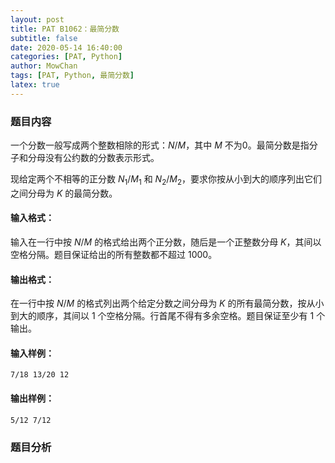 ```yaml
---
layout: post
title: PAT B1062：最简分数
subtitle: false
date: 2020-05-14 16:40:00
categories: [PAT, Python]
author: MowChan
tags: [PAT, Python, 最简分数]
latex: true
---
```


### 题目内容

一个分数一般写成两个整数相除的形式：$N/M$，其中 $M$ 不为0。最简分数是指分子和分母没有公约数的分数表示形式。

现给定两个不相等的正分数 $N_1/M_1$ 和 $N_2/M_2$，要求你按从小到大的顺序列出它们之间分母为 $K$ 的最简分数。

#### 输入格式：

输入在一行中按 $N/M$ 的格式给出两个正分数，随后是一个正整数分母 $K$，其间以空格分隔。题目保证给出的所有整数都不超过 1000。

#### 输出格式：

在一行中按 $N/M$ 的格式列出两个给定分数之间分母为 $K$ 的所有最简分数，按从小到大的顺序，其间以 1 个空格分隔。行首尾不得有多余空格。题目保证至少有 1 个输出。

#### 输入样例：

```in
7/18 13/20 12
```

#### 输出样例：

```out
5/12 7/12
```

### 题目分析




